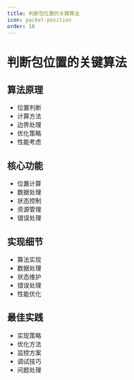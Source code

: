 ```yaml
---
title: 判断包位置的关键算法
icon: packet-position
order: 10
---
```


# 判断包位置的关键算法

## 算法原理
- 位置判断
- 计算方法
- 边界处理
- 优化策略
- 性能考虑

## 核心功能
- 位置计算
- 数据处理
- 状态控制
- 资源管理
- 错误处理

## 实现细节
- 算法实现
- 数据处理
- 状态维护
- 错误处理
- 性能优化

## 最佳实践
- 实现策略
- 优化方法
- 监控方案
- 调试技巧
- 问题处理
